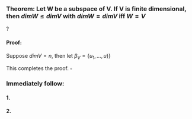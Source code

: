 ### Theorem: Let W be a subspace of V. If V is finite dimensional, then $dimW\leq dimV$ with $dimW=dimV$ iff $W=V$
?
#### Proof: 
Suppose $dimV=n$, then let $\beta_{V} = \{ u_{1},\dots,u)_{} \}$

This completes the proof. $\square$

### Immediately follow:

#### 1.
#### 2.